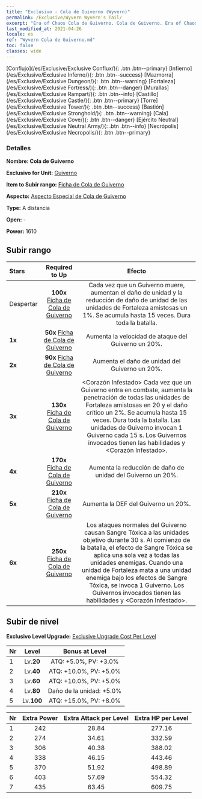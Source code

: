 ```yaml
---
title: "Exclusivo - Cola de Guiverno (Wyvern)"
permalink: /Exclusive/Wyvern Wyvern's Tail/
excerpt: "Era of Chaos Cola de Guiverno. Cola de Guiverno. Era of Chaos Exclusivo Cola de Guiverno. Guiverno Exclusivo."
last_modified_at: 2021-04-26
locale: es
ref: "Wyvern Cola de Guiverno.md"
toc: false
classes: wide
---
```

 [Conflujo](/es/Exclusive/Exclusive Conflux/){: .btn .btn--primary} [Infierno](/es/Exclusive/Exclusive Inferno/){: .btn .btn--success} [Mazmorra](/es/Exclusive/Exclusive Dungeon/){: .btn .btn--warning} [Fortaleza](/es/Exclusive/Exclusive Fortress/){: .btn .btn--danger} [Murallas](/es/Exclusive/Exclusive Rampart/){: .btn .btn--info} [Castillo](/es/Exclusive/Exclusive Castle/){: .btn .btn--primary} [Torre](/es/Exclusive/Exclusive Tower/){: .btn .btn--success} [Bastión](/es/Exclusive/Exclusive Stronghold/){: .btn .btn--warning} [Cala](/es/Exclusive/Exclusive Cove/){: .btn .btn--danger} [Ejército Neutral](/es/Exclusive/Exclusive Neutral Army/){: .btn .btn--info} [Necrópolis](/es/Exclusive/Exclusive Necropolis/){: .btn .btn--primary} 

### Detalles
 **Nombre: Cola de Guiverno** 

 **Exclusivo for Unit:** [Guiverno](/es/units/Wyvern/) 

 **Item to Subir rango:** [Ficha de Cola de Guiverno](/ItemsES/con_996/)

 **Aspecto:** [Aspecto Especial de Cola de Guiverno](/ItemsES/con_664/)

 **Type:** A distancia

 **Open:** -

 **Power:** 1610

## Subir rango

  |     Stars    |  Required to Up | Efecto |
  |:-------------|:---------------:|:---------------:|
  |  Despertar  | **100x** [Ficha de Cola de Guiverno](/ItemsES/con_996/) | <Alma Infestada> Cada vez que un Guiverno muere, aumentan el daño de unidad y la reducción de daño de unidad de las unidades de Fortaleza amistosas un 1%. Se acumula hasta 15 veces. Dura toda la batalla. |
  | **1x** <i class="fas fa-star"/> | **50x** [Ficha de Cola de Guiverno](/ItemsES/con_996/) | Aumenta la velocidad de ataque del Guiverno un 20%. |
  | **2x** <i class="fas fa-star"/> | **90x** [Ficha de Cola de Guiverno](/ItemsES/con_996/) | Aumenta el daño de unidad del Guiverno un 20%. |
  | **3x** <i class="fas fa-star"/> | **130x** [Ficha de Cola de Guiverno](/ItemsES/con_996/) | <Corazón Infestado> Cada vez que un Guiverno entra en combate, aumenta la penetración de todas las unidades de Fortaleza amistosas en 20 y el daño crítico un 2%. Se acumula hasta 15 veces. Dura toda la batalla. Las unidades de Guiverno invocan 1 Guiverno cada 15 s. Los Guivernos invocados tienen las habilidades <Alma Infestada> y <Corazón Infestado>. |
  | **4x** <i class="fas fa-star"/> | **170x** [Ficha de Cola de Guiverno](/ItemsES/con_996/) | Aumenta la reducción de daño de unidad del Guiverno un 20%. |
  | **5x** <i class="fas fa-star"/> | **210x** [Ficha de Cola de Guiverno](/ItemsES/con_996/) | Aumenta la DEF del Guiverno un 20%. |
  | **6x** <i class="fas fa-star"/> | **250x** [Ficha de Cola de Guiverno](/ItemsES/con_996/) | <Sangre Infestada> Los ataques normales del Guiverno causan Sangre Tóxica a las unidades objetivo durante 30 s. Al comienzo de la batalla, el efecto de Sangre Tóxica se aplica una sola vez a todas las unidades enemigas. Cuando una unidad de Fortaleza mata a una unidad enemiga bajo los efectos de Sangre Tóxica, se invoca 1 Guiverno. Los Guivernos invocados tienen las habilidades <Alma Infestada> y <Corazón Infestado>. |


## Subir de nivel
 **Exclusivo Level Upgrade:** [Exclusive Upgrade Cost Per Level](/Exclusive/ExclusiveUpgradeCostPerLevel/)

  |  Nr  |   Level  | Bonus at Level |
  |:-----|:--------:|:--------------:|
  | 1 | Lv.**20** | ATQ: +5.0%, PV: +3.0% |
  | 2 | Lv.**40** | ATQ: +10.0%, PV: +5.0% |
  | 3 | Lv.**60** | ATQ: +10.0%, PV: +5.0% |
  | 4 | Lv.**80** | Daño de la unidad: +5.0% |
  | 5 | Lv.**100** | ATQ: +15.0%, PV: +8.0% |


  |  Nr  |  Extra Power | Extra Attack per Level | Extra HP per Level |
  |:-----|:--------:|:--------:|:--------:|
  | 1 | 242 | 28.84 | 277.16 |
  | 2 | 274 | 34.61 | 332.59 |
  | 3 | 306 | 40.38 | 388.02 |
  | 4 | 338 | 46.15 | 443.46 |
  | 5 | 370 | 51.92 | 498.89 |
  | 6 | 403 | 57.69 | 554.32 |
  | 7 | 435 | 63.45 | 609.75 |


